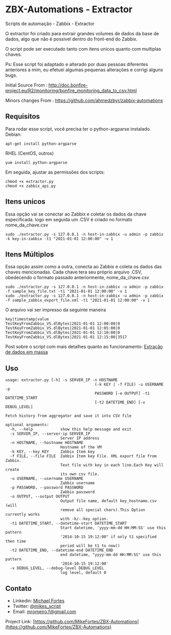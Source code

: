 # ZBX-Automations - Extractor
 Scripts de automação - Zabbix - Extractor

O extractor foi criado para extrair grandes volumes de dados da base de dados, algo que não é possivel dentro do front-end do Zabbix.

O script pode ser executado tanto com itens unicos quanto com multiplas chaves.

Ps: Esse script foi adaptado e alterado por duas pessoas diferentes anteriores a mim, eu efetuei algumas pequenas alterações e corrigi alguns bugs.

Initial Source From : http://doc.bonfire-project.eu/R2/monitoring/bonfire_monitoring_data_to_csv.html

Minors changes From : https://github.com/ahmedzbyr/zabbix-automations

## Requisitos
Para rodar esse script, você precisa ter o python-argparse instalado.
Debian:

    apt-get install python-argparse

RHEL (CentOS, outros)

    yum install python-argparse

Em seguida, ajustar as permissões dos scripts:

    chmod +x extractor.py
    chmod +x zabbix_api.py

## Itens unicos
Essa opção vai se conectar ao Zabbix e coletar os dados da chave especificada. logo em seguida um .CSV é criado no formato nome_da_chave.csv

    sudo ./extractor.py -s 127.0.0.1 -n host-in-zabbix -u admin -p zabbix -k key-in-zabbix -t1 "2021-01-01 12:00:00" -v 1

## Itens Múltiplos
Essa opção assim como a outra, conecta ao Zabbix e coleta os dados das chaves mencionadas.
Cada chave tera seu próprio arquivo .CSV, obedecendo o formato passado anteriormente, nome_da_chave.csv

    sudo ./extractor.py -s 127.0.0.1 -n host-in-zabbix -u admin -p zabbix -f sample_key_file.txt -t1 "2021-01-01 12:00:00" -v 1 
    sudo ./extractor.py -s 127.0.0.1 -n host-in-zabbix -u admin -p zabbix -f sample_zabbix_export_file.xml -t1 "2021-01-01 12:00:00" -v 1

O arquivo vai ser impresso da seguinte maneira

    key|timestamp|value
    TestKeyFromZabbix_VS.dlBytes|2021-01-01 12:00:00|0
    TestKeyFromZabbix_VS.dlBytes|2021-01-01 12:05:00|0
    TestKeyFromZabbix_VS.dlBytes|2021-01-01 12:10:00|0
    TestKeyFromZabbix_VS.dlBytes|2021-01-01 12:15:00|3517

Post sobre o script com mais detalhes quanto ao funcionamento:
[Extração de dados em massa](https://mromeiro-f.medium.com/extração-de-dados-em-massa-6243786435f8)

## Uso
    usage: extractor.py [-h] -s SERVER_IP -n HOSTNAME
                                           (-k KEY | -f FILE) -u USERNAME -p
                                           PASSWORD [-o OUTPUT] -t1 DATETIME_START
                                           [-t2 DATETIME_END] [-v DEBUG_LEVEL]
    
    Fetch history from aggregator and save it into CSV file
    
    optional arguments:
      -h, --help            show this help message and exit
      -s SERVER_IP, --server-ip SERVER_IP
                            Server IP address
      -n HOSTNAME, --hostname HOSTNAME
                            Hostname of the VM
      -k KEY, --key KEY     Zabbix Item key
      -f FILE, --file FILE  Zabbix Item key File. XML export file from Zabbix.
                            Text file with key in each line.Each Key will create
                            its own csv file.
      -u USERNAME, --username USERNAME
                            Zabbix username
      -p PASSWORD, --password PASSWORD
                            Zabbix password
      -o OUTPUT, --output OUTPUT
                            Output file name, default key_hostname.csv (will
                            remove all special chars).This Option currently works
                            with -k/--key option.
      -t1 DATETIME_START, --datetime-start DATETIME_START
                            Start datetime, 'yyyy-mm-dd HH:MM:SS' use this pattern
                            '2014-10-15 19:12:00" if only t1 specified then time
                            period will be t1 to now()
      -t2 DATETIME_END, --datetime-end DATETIME_END
                            end datetime, "yyyy-mm-dd HH:MM:SS" use this pattern
                            '2014-10-15 19:12:00'
      -v DEBUG_LEVEL, --debug-level DEBUG_LEVEL
                            log level, default 0

<!-- CONTACT -->
## Contato

- Linkedin: [Michael Fortes](https://www.linkedin.com/in/mikefortes/)
- Twitter: [@mikes_script
](https://twitter.com/mikes_script)
- Email: mromeiro.f@gmail.com

Project Link: [https://github.com/MikeFortes/ZBX-Automations](https://github.com/MikeFortes/ZBX-Automations)
